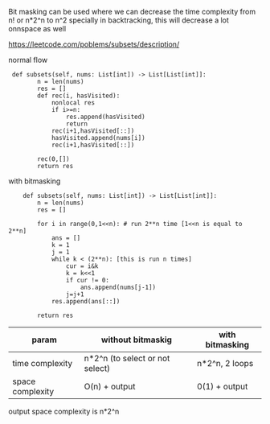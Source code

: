 Bit masking can be used where we can decrease the time complexity from n! or n*2^n to n^2 specially in backtracking, this will decrease a lot onnspace as well


https://leetcode.com/poblems/subsets/description/


normal flow 
```
 def subsets(self, nums: List[int]) -> List[List[int]]:
        n = len(nums)
        res = []
        def rec(i, hasVisited):
            nonlocal res
            if i>=n:
                res.append(hasVisited)
                return
            rec(i+1,hasVisited[::])
            hasVisited.append(nums[i])
            rec(i+1,hasVisited[::])

        rec(0,[])
        return res
```

with bitmasking 

```
    def subsets(self, nums: List[int]) -> List[List[int]]:
        n = len(nums)
        res = []
        
        for i in range(0,1<<n): # run 2**n time [1<<n is equal to 2**n]
            ans = []
            k = 1
            j = 1
            while k < (2**n): [this is run n times]
                cur = i&k
                k = k<<1
                if cur != 0:
                    ans.append(nums[j-1])
                j=j+1
            res.append(ans[::])
    
        return res
```

| param | without bitmaskig | with bitmasking |
| ------|-------------------|------------------|
| time complexity | n*2^n (to select or not select) | n*2^n, 2 loops|
| space complexity | O(n) + output | 0(1) + output |
output space complexity is n*2^n
